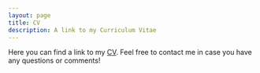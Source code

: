 ```yaml
---
layout: page
title: CV
description: A link to my Curriculum Vitae
---
```


<p>Here you can find a link to my <a href="https://www.dropbox.com/s/23pq7aaf9xwkl3o/cv_torres.pdf?dl=0" target="_blank">CV</a>. Feel free to contact me in case you have any questions or comments!</p>

